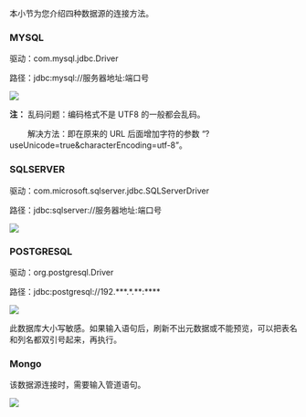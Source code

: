 本小节为您介绍四种数据源的连接方法。

### MYSQL
驱动：com.mysql.jdbc.Driver

路径：jdbc:mysql://服务器地址:端口号

![](//mc.qcloudimg.com/static/img/f8c878abe5a67b1147826fbc279390a7/image.png)

**注：** 乱码问题：编码格式不是 UTF8 的一般都会乱码。

         解决方法：即在原来的 URL 后面增加字符的参数 “?useUnicode=true&characterEncoding=utf-8”。

### SQLSERVER

驱动：com.microsoft.sqlserver.jdbc.SQLServerDriver

路径：jdbc:sqlserver://服务器地址:端口号

![](//mc.qcloudimg.com/static/img/2ee7dfe512a371e1a5728b09bea45808/image.png)

### POSTGRESQL

驱动：org.postgresql.Driver

路径：jdbc:postgresql://192.\*\*\*.\*.\*\*:\*\*\*\*

![](//mc.qcloudimg.com/static/img/6bd1da63c6202f435cff65838307c45b/image.png)

此数据库大小写敏感。如果输入语句后，刷新不出元数据或不能预览，可以把表名和列名都双引号起来，再执行。

### Mongo
该数据源连接时，需要输入管道语句。

![](//mc.qcloudimg.com/static/img/18dfa12e36e444da47fb05967076a64c/image.png)

